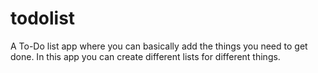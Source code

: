 # todolist
A To-Do list app where you can basically add the things you need to get done. In this app you can create different lists for different things.
